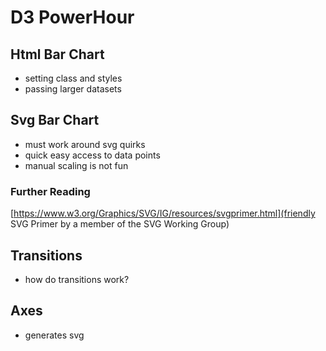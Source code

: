 # D3 PowerHour

## Html Bar Chart

- setting class and styles
- passing larger datasets

## Svg Bar Chart

- must work around svg quirks
- quick easy access to data points
- manual scaling is not fun

### Further Reading
[https://www.w3.org/Graphics/SVG/IG/resources/svgprimer.html](friendly SVG Primer by a member of the SVG Working Group)

## Transitions
- how do transitions work?


## Axes

- generates svg